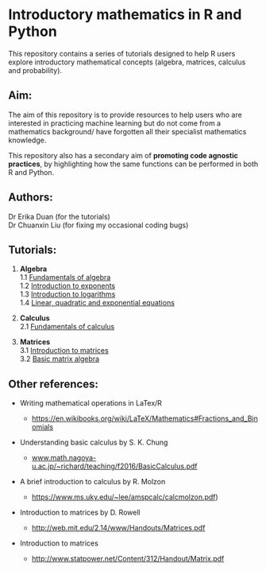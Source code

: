 # Introductory mathematics in R and Python  

This repository contains a series of tutorials designed to help R users explore introductory mathematical concepts (algebra, matrices, calculus and probability).  


## Aim:  

The aim of this repository is to provide resources to help users who are interested in practicing machine learning but do not come from a mathematics background/ have forgotten all their specialist mathematics knowledge.  

This repository also has a secondary aim of **promoting code agnostic practices**, by highlighting how the same functions can be performed in both R and Python.  


## Authors:  
Dr Erika Duan (for the tutorials)  
Dr Chuanxin Liu (for fixing my occasional coding bugs)  


## Tutorials:   

1. **Algebra**  
1.1 [Fundamentals of algebra]()  
1.2 [Introduction to exponents]()  
1.3 [Introduction to logarithms]()  
1.4 [Linear, quadratic and exponential equations]()  

1. **Calculus**  
2.1 [Fundamentals of calculus]()   

3. **Matrices**  
3.1 [Introduction to matrices]()  
3.2 [Basic matrix algebra]()  


## Other references:  

+ Writing mathematical operations in LaTex/R   
  + https://en.wikibooks.org/wiki/LaTeX/Mathematics#Fractions_and_Binomials  

+ Understanding basic calculus by S. K. Chung 
  + www.math.nagoya-u.ac.jp/~richard/teaching/f2016/BasicCalculus.pdf  

+ A brief introduction to calculus by R. Molzon 
  + https://www.ms.uky.edu/~lee/amspcalc/calcmolzon.pdf)  

+ Introduction to matrices by D. Rowell
  + http://web.mit.edu/2.14/www/Handouts/Matrices.pdf  

+ Introduction to matrices
  + http://www.statpower.net/Content/312/Handout/Matrix.pdf  